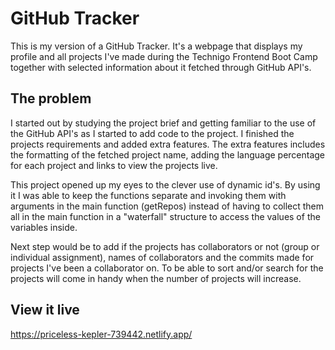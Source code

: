 # GitHub Tracker

This is my version of a GitHub Tracker. It's a webpage that displays my profile and all projects I've made during the Technigo Frontend Boot Camp together with selected information about it fetched through GitHub API's.

## The problem

I started out by studying the project brief and getting familiar to the use of the GitHub API's as I started to add code to the project. I finished the projects requirements and added extra features. The extra features includes the formatting of the fetched project name, adding the language percentage for each project and links to view the projects live. 

This project opened up my eyes to the clever use of dynamic id's. By using it I was able to keep the functions separate and invoking them with arguments in the main function (getRepos) instead of having to collect them all in the main function in a "waterfall" structure to access the values of the variables inside.

Next step would be to add if the projects has collaborators or not (group or individual assignment), names of collaborators and the commits made for projects I've been a collaborator on. To be able to sort and/or search for the projects will come in handy when the number of projects will increase.

## View it live

https://priceless-kepler-739442.netlify.app/
